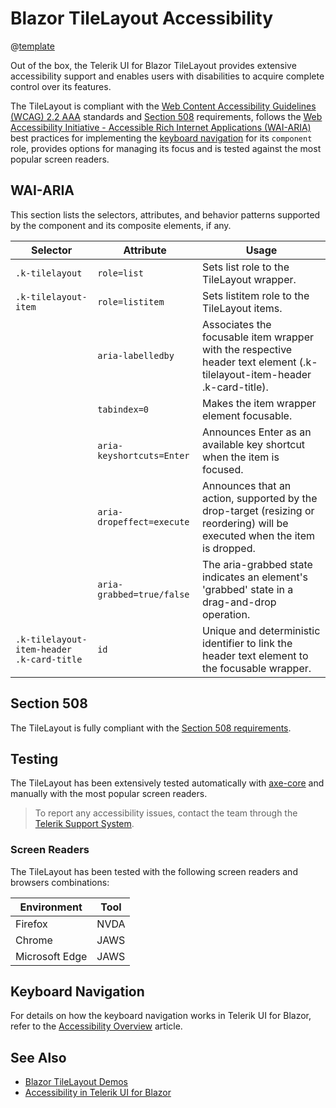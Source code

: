 
# Blazor TileLayout Accessibility

@[template](/_contentTemplates/common/parameters-table-styles.md#table-layout)

Out of the box, the Telerik UI for Blazor TileLayout provides extensive accessibility support and enables users with disabilities to acquire complete control over its features.

The TileLayout is compliant with the [Web Content Accessibility Guidelines (WCAG) 2.2 AAA](https://www.w3.org/TR/WCAG22/) standards and [Section 508](https://www.section508.gov/) requirements, follows the [Web Accessibility Initiative - Accessible Rich Internet Applications (WAI-ARIA)](https://www.w3.org/WAI/ARIA/apg/) best practices for implementing the [keyboard navigation](#keyboard-navigation) for its `component` role, provides options for managing its focus and is tested against the most popular screen readers.

## WAI-ARIA

This section lists the selectors, attributes, and behavior patterns supported by the component and its composite elements, if any.

| Selector | Attribute | Usage |
| -------- | --------- | ----- |
| `.k-tilelayout` | `role=list` | Sets list role to the TileLayout wrapper. |
| `.k-tilelayout-item` | `role=listitem` | Sets listitem role to the TileLayout items. |
| | `aria-labelledby` | Associates the focusable item wrapper with the respective header text element (.k-tilelayout-item-header .k-card-title). |
| | `tabindex=0` | Makes the item wrapper element focusable. |
| | `aria-keyshortcuts=Enter` | Announces Enter as an available key shortcut when the item is focused. |
| | `aria-dropeffect=execute` | Announces that an action, supported by the drop-target (resizing or reordering) will be executed when the item is dropped. |
| | `aria-grabbed=true/false` | The aria-grabbed state indicates an element's 'grabbed' state in a drag-and-drop operation. |
| `.k-tilelayout-item-header .k-card-title` | `id` | Unique and deterministic identifier to link the header text element to the focusable wrapper. |

## Section 508

The TileLayout is fully compliant with the [Section 508 requirements](http://www.section508.gov/).

## Testing

The TileLayout has been extensively tested automatically with [axe-core](https://github.com/dequelabs/axe-core) and manually with the most popular screen readers.

> To report any accessibility issues, contact the team through the [Telerik Support System](https://www.telerik.com/account/support-center).

### Screen Readers

The TileLayout has been tested with the following screen readers and browsers combinations:

| Environment | Tool |
| ----------- | ---- |
| Firefox | NVDA |
| Chrome | JAWS |
| Microsoft Edge | JAWS |

## Keyboard Navigation

For details on how the keyboard navigation works in Telerik UI for Blazor, refer to the [Accessibility Overview](slug:accessibility-overview#keyboard-navigation) article.

## See Also

* [Blazor TileLayout Demos](https://demos.telerik.com/blazor-ui/tilelayout/overview)
* [Accessibility in Telerik UI for Blazor](slug:accessibility-overview)